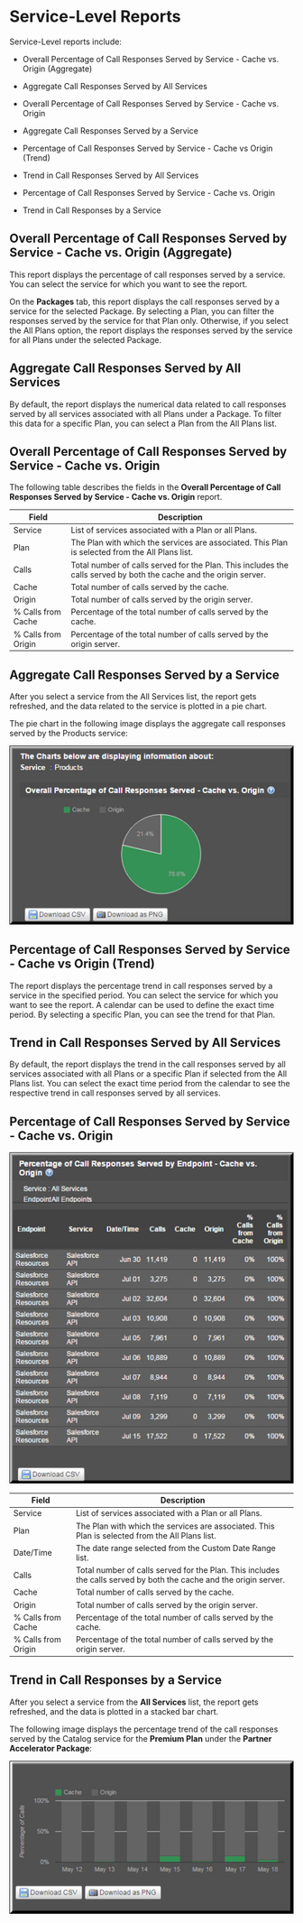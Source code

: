 ﻿---
sidebar_position: 3
---

# Service-Level Reports

<head>
  <meta name="guidename" content="API Management"/>
  <meta name="context" content="GUID-e523ad03-26b0-4379-909a-1f70d2c2c1de"/>
</head>

Service-Level reports include: 

- Overall Percentage of Call Responses Served by Service - Cache vs. Origin (Aggregate)

- Aggregate Call Responses Served by All Services 

- Overall Percentage of Call Responses Served by Service - Cache vs. Origin

- Aggregate Call Responses Served by a Service 

- Percentage of Call Responses Served by Service - Cache vs Origin (Trend) 

- Trend in Call Responses Served by All Services 

- Percentage of Call Responses Served by Service - Cache vs. Origin 

- Trend in Call Responses by a Service 

## Overall Percentage of Call Responses Served by Service - Cache vs. Origin (Aggregate)

This report displays the percentage of call responses served by a service. You can select the service for which you want to see the report. 

On the **Packages** tab, this report displays the call responses served by a service for the selected Package. By selecting a Plan, you can filter the responses served by the service for that Plan only. Otherwise, if you select the All Plans option, the report displays the responses served by the service for all Plans under the selected Package. 

## Aggregate Call Responses Served by All Services

By default, the report displays the numerical data related to call responses served by all services associated with all Plans under a Package. To filter this data for a specific Plan, you can select a Plan from the All Plans list.

## Overall Percentage of Call Responses Served by Service - Cache vs. Origin

The following table describes the fields in the **Overall Percentage of Call Responses Served by Service - Cache vs. Origin** report. 

|**Field** |**Description** |
| --- | ----- |
|Service|List of services associated with a Plan or all Plans. |
|Plan|The Plan with which the services are associated. This Plan is selected from the All Plans list. |
|Calls|Total number of calls served for the Plan. This includes the calls served by both the cache and the origin server. |
|Cache|Total number of calls served by the cache. |
|Origin|Total number of calls served by the origin server. |
|% Calls from Cache|Percentage of the total number of calls served by the cache. |
|% Calls from Origin|Percentage of the total number of calls served by the origin server. |

## Aggregate Call Responses Served by a Service

After you select a service from the All Services list, the report gets refreshed, and the data related to the service is plotted in a pie chart. 

The pie chart in the following image displays the aggregate call responses served by the Products service:

![](../../../../../Images/aggregate_call_responses_served_by_a_service.jpg)

## Percentage of Call Responses Served by Service - Cache vs Origin (Trend)

The report displays the percentage trend in call responses served by a service in the specified period. You can select the service for which you want to see the report. A calendar can be used to define the exact time period. By selecting a specific Plan, you can see the trend for that Plan. 

## Trend in Call Responses Served by All Services

By default, the report displays the trend in the call responses served by all services associated with all Plans or a specific Plan if selected from the All Plans list. You can select the exact time period from the calendar to see the respective trend in call responses served by all services. 

## Percentage of Call Responses Served by Service - Cache vs. Origin

![](../../../../../Images/trend_in_call_responses_served_by_all_endpoints.jpg) 

|**Field** |**Description** |
| ---- | ----- |
|Service|List of services associated with a Plan or all Plans. |
|Plan|The Plan with which the services are associated. This Plan is selected from the All Plans list. |
|Date/Time|The date range selected from the Custom Date Range list. |
|Calls|Total number of calls served for the Plan. This includes the calls served by both the cache and the origin server. |
|Cache|Total number of calls served by the cache. |
|Origin|Total number of calls served by the origin server. |
|% Calls from Cache|Percentage of the total number of calls served by the cache. |
|% Calls from Origin|Percentage of the total number of calls served by the origin server. |

## Trend in Call Responses by a Service

After you select a service from the **All Services** list, the report gets refreshed, and the data is plotted in a stacked bar chart. 

The following image displays the percentage trend of the call responses served by the Catalog service for the **Premium Plan** under the **Partner Accelerator Package**:

![](../../../../../Images/percentage_of_call_responses_served_by_service.jpg) 
